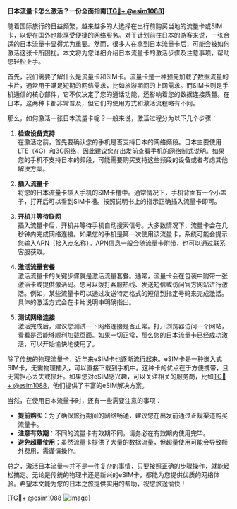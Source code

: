**日本流量卡怎么激活？一份全面指南[[TG💪+ @esim1088](https://t.me/s/esim1088)]**

随着国际旅行的日益频繁，越来越多的人选择在出行前购买当地的流量卡或SIM卡，以便在国外也能享受便捷的网络服务。对于计划前往日本的游客来说，一张合适的日本流量卡显得尤为重要。然而，很多人在拿到日本流量卡后，可能会被如何激活这张卡所困扰。本文将为您详细介绍日本流量卡的激活步骤及注意事项，帮助您轻松上手。

首先，我们需要了解什么是流量卡和SIM卡。流量卡是一种预先加载了数据流量的卡片，通常用于满足短期的网络需求，比如旅游期间的上网需求。而SIM卡则是手机通信的核心部件，它不仅决定了您的通话功能，还影响着您的数据连接质量。在日本，这两种卡都非常普及，但它们的使用方式和激活流程略有不同。

那么，如何激活一张日本流量卡呢？一般来说，激活过程分为以下几个步骤：

1. **检查设备支持**  
   在激活之前，首先要确认您的手机是否支持日本的网络频段。日本主要使用LTE（4G）和3G网络，因此建议您在出发前查看手机的网络制式说明。如果您的手机不支持日本的频段，可能需要购买支持这些频段的设备或者考虑其他解决方案。

2. **插入流量卡**  
   将您的日本流量卡插入手机的SIM卡槽中。通常情况下，手机背面有一个小盖子，打开后可以看到SIM卡槽。按照说明书上的指示正确插入流量卡即可。

3. **开机并等待联网**  
   插入流量卡后，开机并等待手机自动搜索信号。大多数情况下，流量卡会在几秒钟内完成网络连接。如果您的手机是第一次使用该流量卡，系统可能会提示您输入APN（接入点名称）。APN信息一般会随流量卡附带，也可以通过联系客服获取。

4. **激活流量套餐**  
   激活流量卡的关键步骤就是激活流量套餐。通常，流量卡会在包装中附带一张激活卡或提供激活码。您可以拨打客服热线、发送短信或访问官方网站进行激活。例如，某些流量卡可以通过发送特定格式的短信到指定号码来完成激活。具体的激活方式会在卡片说明中明确指出。

5. **测试网络连接**  
   激活完成后，建议您测试一下网络连接是否正常。打开浏览器访问一个网站，看看是否能够顺利加载页面。如果一切正常，那么您的日本流量卡已经成功激活，可以开始愉快地使用了。

除了传统的物理流量卡，近年来eSIM卡也逐渐流行起来。eSIM卡是一种嵌入式SIM卡，无需物理插入，可以直接下载到手机中。这种卡的优点在于方便携带，且无需担心丢失或损坏。如果您对eSIM感兴趣，可以关注相关的服务商，比如[TG💪+ @esim1088](https://t.me/s/esim1088)，他们提供了丰富的eSIM解决方案。

当然，在使用日本流量卡时，还有一些需要注意的事项：

- **提前购买**：为了确保旅行期间的网络畅通，建议您在出发前通过正规渠道购买流量卡。
- **注意有效期**：不同的流量卡有效期不同，请务必在有效期内使用完毕。
- **避免超量使用**：虽然流量卡提供了大量的数据流量，但超量使用可能会导致额外费用，需谨慎操作。

总之，激活日本流量卡并不是一件复杂的事情，只要按照正确的步骤操作，就能轻松搞定。无论是传统的物理卡还是新兴的eSIM卡，都能为您提供优质的网络体验。希望本文能为您的日本之旅提供实用的帮助，祝您旅途愉快！

[[TG💪+ @esim1088](https://t.me/s/esim1088) ![Image](https://i.postimg.cc/4NQfJmqS/Snipaste-2025-05-13-00-14-12.png)]